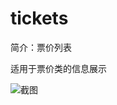 # tickets

简介：票价列表

适用于票价类的信息展示

![截图](https://img.alicdn.com/tfs/TB1b.FturZnBKNjSZFrXXaRLFXa-2846-1534.png)
